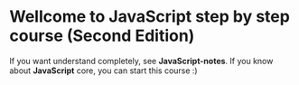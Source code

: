 # Wellcome to JavaScript step by step course (Second Edition)

If you want understand completely, see **JavaScript-notes**. If you know about **JavaScript** core, you can start this course :)
